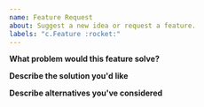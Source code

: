 ```yaml
---
name: Feature Request
about: Suggest a new idea or request a feature.
labels: "c.Feature :rocket:"
---
```


**What problem would this feature solve?**


**Describe the solution you'd like**


**Describe alternatives you've considered**

